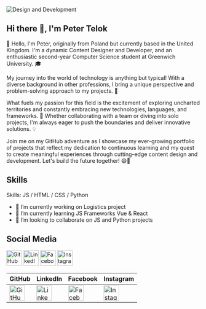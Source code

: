 ![Design and Development](https://github.com/PeterTelok/PeterTelok/blob/main/Purple%20Modern%20Gaming%20Youtube%20Banner.png)


## Hi there 👋, I'm Peter Telok
👋 Hello, I'm Peter, originally from Poland but currently based in the United Kingdom. I'm a dynamic Content Designer and Developer, and an enthusiastic second-year Computer Science student at Greenwich University. 🎓

My journey into the world of technology is anything but typical! With a diverse background in other professions, I bring a unique perspective and problem-solving approach to my projects. 🌟

What fuels my passion for this field is the excitement of exploring uncharted territories and constantly embracing new technologies, languages, and frameworks. 🚀 Whether collaborating with a team or diving into solo projects, I'm always eager to push the boundaries and deliver innovative solutions. 💡

Join me on my GitHub adventure as I showcase my ever-growing portfolio of projects that reflect my dedication to continuous learning and my quest to create meaningful experiences through cutting-edge content design and development. Let's build the future together! 😄🌌


## Skills

Skills:  JS / HTML / CSS / Python

- 🔭 I’m currently working on Logistics project 
- 🌱 I’m currently learning JS Frameworks Vue & React 
- 👯 I’m looking to collaborate on JS and Python projects  


<style>
  .social-icon img {
    fill: lightblue;
  }
</style>

## Social Media
[<img src="https://cdn.jsdelivr.net/npm/simple-icons@3.0.1/icons/github.svg" alt="GitHub" height="40" style="fill: lightblue;">](https://github.com/PeterTelok)
[<img src="https://cdn.jsdelivr.net/npm/simple-icons@3.0.1/icons/linkedin.svg" alt="LinkedIn" height="40" style="fill: lightblue;">](https://www.linkedin.com/in/piotr-telok-a060a3162/)
[<img src="https://cdn.jsdelivr.net/npm/simple-icons@3.0.1/icons/facebook.svg" alt="Facebook" height="40" style="fill: lightblue;">](https://www.facebook.com/pylos.pl.1)
[<img src="https://cdn.jsdelivr.net/npm/simple-icons@3.0.1/icons/instagram.svg" alt="Instagram" height="40" style="fill: lightblue;">](https://www.instagram.com/pylospl/)






| GitHub | LinkedIn | Facebook | Instagram |
| ------ | -------- | -------- | --------- |
| [<img src="https://cdn.jsdelivr.net/npm/simple-icons@3.0.1/icons/github.svg" alt="GitHub" height="40" style="fill: lightblue;">](https://github.com/PeterTelok) | [<img src="https://cdn.jsdelivr.net/npm/simple-icons@3.0.1/icons/linkedin.svg" alt="LinkedIn" height="40" style="fill: lightblue;">](https://www.linkedin.com/in/piotr-telok-a060a3162/) | [<img src="https://cdn.jsdelivr.net/npm/simple-icons@3.0.1/icons/facebook.svg" alt="Facebook" height="40" style="fill: lightblue;">](https://www.facebook.com/pylos.pl.1) | [<img src="https://cdn.jsdelivr.net/npm/simple-icons@3.0.1/icons/instagram.svg" alt="Instagram" height="40" style="fill: lightblue;">](https://www.instagram.com/pylospl/) |
